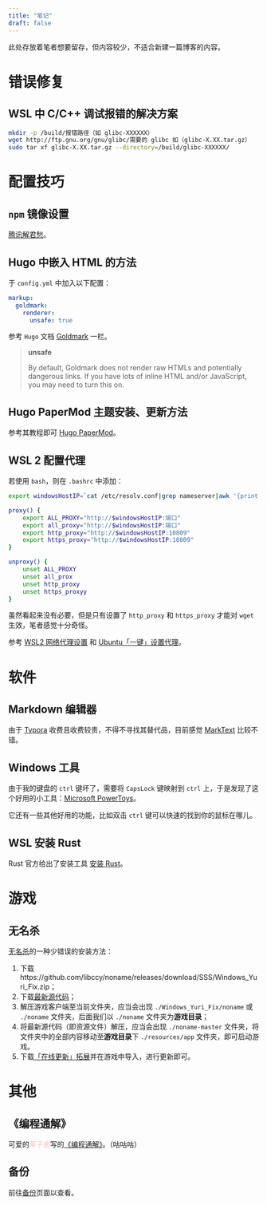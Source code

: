 ```yaml
---
title: "笔记"
draft: false
---
```


此处存放着笔者想要留存，但内容较少，不适合新建一篇博客的内容。

# 错误修复

## WSL 中 C/C++ 调试报错的解决方案

```bash
mkdir -p /build/报错路径（如 glibc-XXXXXX）
wget http://ftp.gnu.org/gnu/glibc/需要的 glibc 如（glibc-X.XX.tar.gz）
sudo tar xf glibc-X.XX.tar.gz --directory=/build/glibc-XXXXXX/
```

# 配置技巧

## `npm` 镜像设置

[腾讯解君愁](https://mirrors.tencent.com/help/npm.html)。

## Hugo 中嵌入 HTML 的方法

于 `config.yml` 中加入以下配置：

```yml
markup:
  goldmark:
    renderer:
      unsafe: true
```

参考 `Hugo` 文档 [Goldmark](https://gohugo.io/getting-started/configuration-markup#goldmark) 一栏。

> **unsafe**
>
> By default, Goldmark does not render raw HTMLs and potentially dangerous links. If you have lots of inline HTML and/or JavaScript, you may need to turn this on.

## Hugo PaperMod 主题安装、更新方法

参考其教程即可 [Hugo PaperMod](https://github.com/adityatelange/hugo-PaperMod/wiki/Installation)。

## WSL 2 配置代理

若使用 `bash`，则在 `.bashrc` 中添加：

```bash
export windowsHostIP=`cat /etc/resolv.conf|grep nameserver|awk '{print $2}'`

proxy() {
    export ALL_PROXY="http://$windowsHostIP:端口"
    export all_proxy="http://$windowsHostIP:端口"
    export http_proxy="http://$windowsHostIP:10809"
    export https_proxy="http://$windowsHostIP:10809"
}

unproxy() {
    unset ALL_PROXY
    unset all_prox
    unset http_proxy
    unset https_proxyy
}
```

虽然看起来没有必要，但是只有设置了 `http_proxy` 和 `https_proxy` 才能对 `wget` 生效，笔者感觉十分奇怪。

参考 [WSL2 网络代理设置](https://syz913.github.io/2021/03/20/wsl2/) 和 [Ubuntu「一键」设置代理](https://blog.skk.moe/post/enable-proxy-on-ubuntu/)。

<!-- ## 教育网 IPv6 加速 Steam 下载的方法

将下载地区设置为 US - Los Angeles。 -->

# 软件

## Markdown 编辑器

由于 [Typora](https://typora.io) 收费且收费较贵，不得不寻找其替代品，目前感觉 [MarkText](https://marktext.app/) 比较不错。

## Windows 工具

由于我的键盘的 `ctrl` 键坏了，需要将 `CapsLock` 键映射到 `ctrl` 上，于是发现了这个好用的小工具：[Microsoft PowerToys](https://github.com/microsoft/PowerToys)。

它还有一些其他好用的功能，比如双击 `ctrl` 键可以快速的找到你的鼠标在哪儿。

## WSL 安装 Rust

Rust 官方给出了安装工具 [安装 Rust](https://www.rust-lang.org/zh-CN/tools/install)。

# 游戏

## 无名杀

[无名杀](https://github.com/libccy/noname)的一种少错误的安装方法：

1. 下载https://github.com/libccy/noname/releases/download/SSS/Windows_Yuri_Fix.zip；
2. 下载[最新源代码](https://github.com/libccy/noname/archive/refs/heads/master.zip)；
3. 解压游戏客户端至当前文件夹，应当会出现 `./Windows_Yuri_Fix/noname` 或 `./noname` 文件夹，后面我们以 `./noname` 文件夹为**游戏目录**；
4. 将最新源代码（即资源文件）解压，应当会出现 `./noname-master` 文件夹，将文件夹中的全部内容移动至**游戏目录**下 `./resources/app` 文件夹，即可启动游戏。
5. 下载[「在线更新」拓展](https://mp.weixin.qq.com/s/L-yCzP0JTOajMbRC3kAq_Q)并在游戏中导入，进行更新即可。

# 其他

## 《编程通解》

可爱的<font color=pink>莱子酱</font>写的[《编程通解》](https://redcontritio.github.io/tags/%E7%BC%96%E7%A8%8B%E9%80%9A%E8%A7%A3-%E7%BC%96%E7%A8%8B%E6%80%9D%E6%83%B3-%E5%B0%8F%E8%AF%B4/)。（咕咕咕）

## 备份

前往[备份](/backup)页面以查看。

<!-- # TODO

- Telegram 找一些有趣的 Channel
- Telegram 寻找英文搜索引擎
- 理解 Git 的变基
- 学 Rust！！！ -->
